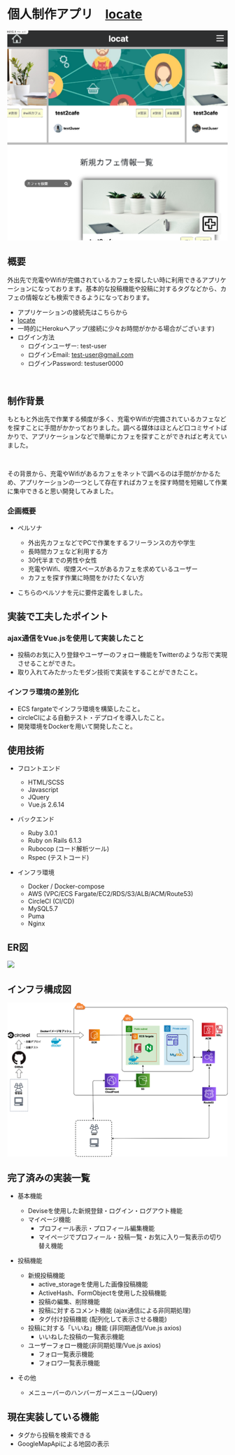# 個人制作アプリ　[locate](https://locat-app.herokuapp.com/)

<img src = "https://github.com/yuuffff1212/locat/blob/master/locat.png" width = "800px">

## 概要

外出先で充電やWifiが完備されているカフェを探したい時に利用できるアプリケーションになっております。基本的な投稿機能や投稿に対するタグなどから、カフェの情報なども検索できるようになっております。

* アプリケーションの接続先はこちらから
* [locate](https://locat-app.herokuapp.com/)
* 一時的にHerokuへアップ(接続に少々お時間がかかる場合がございます)
* ログイン方法
  * ログインユーザー:  test-user
  * ログインEmail:    test-user@gmail.com
  * ログインPassword: testuser0000

</br>

## 制作背景

もともと外出先で作業する頻度が多く、充電やWifiが完備されているカフェなどを探すことに手間がかかっておりました。調べる媒体はほとんど口コミサイトばかりで、アプリケーションなどで簡単にカフェを探すことができればと考えていました。



</br>

その背景から、充電やWifiがあるカフェをネットで調べるのは手間がかかるため、アプリケーションの一つとして存在すればカフェを探す時間を短縮して作業に集中できると思い開発してみました。

### 企画概要

* ペルソナ
  * 外出先カフェなどでPCで作業をするフリーランスの方や学生
  * 長時間カフェなど利用する方
  * 30代半までの男性や女性
  * 充電やWifi、喫煙スペースがあるカフェを求めているユーザー
  * カフェを探す作業に時間をかけたくない方
  
* こちらのペルソナを元に要件定義をしました。

## 実装で工夫したポイント

### ajax通信をVue.jsを使用して実装したこと

* 投稿のお気に入り登録やユーザーのフォロー機能をTwitterのような形で実現させることができた。
* 取り入れてみたかったモダン技術で実装をすることができたこと。
  
  
### インフラ環境の差別化

* ECS fargateでインフラ環境を構築したこと。
* circleCIによる自動テスト・デプロイを導入したこと。
* 開発環境をDockerを用いて開発したこと。



## 使用技術

* フロントエンド 
   * HTML/SCSS
   * Javascript
   * JQuery
   * Vue.js 2.6.14

* バックエンド
   * Ruby 3.0.1
   * Ruby on Rails 6.1.3
   * Rubocop (コード解析ツール)
   * Rspec (テストコード)
   
* インフラ環境
   * Docker / Docker-compose
   * AWS (VPC/ECS Fargate/EC2/RDS/S3/ALB/ACM/Route53)
   * CircleCI (CI/CD)
   * MySQL5.7 
   * Puma
   * Nginx

## ER図

<img src = "https://github.com/yuuffff1212/locat/blob/master/locat.ER%E5%9B%B3.png">

## インフラ構成図

<img src = "https://github.com/yuuffff1212/locat/blob/master/Untitled.png">

## 完了済みの実装一覧

* 基本機能
  * Deviseを使用した新規登録・ログイン・ログアウト機能
  * マイページ機能
    * プロフィール表示・プロフィール編集機能
    * マイページでプロフィール・投稿一覧・お気に入り一覧表示の切り替え機能
* 投稿機能
  * 新規投稿機能
    * active_storageを使用した画像投稿機能
    * ActiveHash、FormObjectを使用した投稿機能
    * 投稿の編集、削除機能
    * 投稿に対するコメント機能 (ajax通信による非同期処理)
    * タグ付け投稿機能 (配列化して表示させる機能)
  * 投稿に対する「いいね」機能 (非同期通信/Vue.js axios)
    * いいねした投稿の一覧表示機能
  * ユーザーフォロー機能(非同期処理/Vue.js axios)
    * フォロ一覧表示機能
    * フォロワ一覧表示機能

* その他
  * メニューバーのハンバーガーメニュー(JQuery)

## 現在実装している機能

* タグから投稿を検索できる
* GoogleMapApiによる地図の表示
